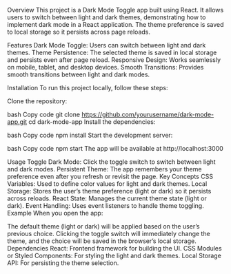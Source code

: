 Overview
This project is a Dark Mode Toggle app built using React. It allows users to switch between light and dark themes, demonstrating how to implement dark mode in a React application. The theme preference is saved to local storage so it persists across page reloads.

Features
Dark Mode Toggle: Users can switch between light and dark themes.
Theme Persistence: The selected theme is saved in local storage and persists even after page reload.
Responsive Design: Works seamlessly on mobile, tablet, and desktop devices.
Smooth Transitions: Provides smooth transitions between light and dark modes.

Installation
To run this project locally, follow these steps:

Clone the repository:

bash
Copy code
git clone https://github.com/yourusername/dark-mode-app.git
cd dark-mode-app
Install the dependencies:

bash
Copy code
npm install
Start the development server:

bash
Copy code
npm start
The app will be available at http://localhost:3000

Usage
Toggle Dark Mode: Click the toggle switch to switch between light and dark modes.
Persistent Theme: The app remembers your theme preference even after you refresh or revisit the page.
Key Concepts
CSS Variables: Used to define color values for light and dark themes.
Local Storage: Stores the user’s theme preference (light or dark) so it persists across reloads.
React State: Manages the current theme state (light or dark).
Event Handling: Uses event listeners to handle theme toggling.
Example
When you open the app:

The default theme (light or dark) will be applied based on the user’s previous choice.
Clicking the toggle switch will immediately change the theme, and the choice will be saved in the browser’s local storage.
Dependencies
React: Frontend framework for building the UI.
CSS Modules or Styled Components: For styling the light and dark themes.
Local Storage API: For persisting the theme selection.
